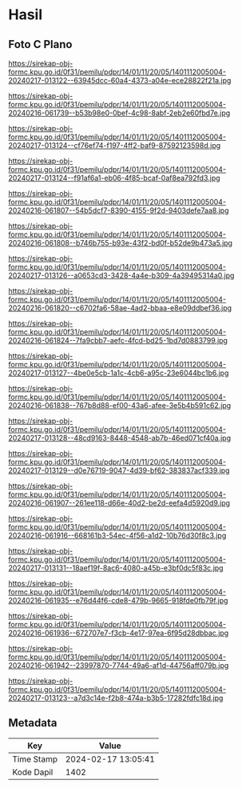 # Hasil

## Foto C Plano

https://sirekap-obj-formc.kpu.go.id/0f31/pemilu/pdpr/14/01/11/20/05/1401112005004-20240217-013122--63945dcc-60a4-4373-a04e-ece28822f21a.jpg

https://sirekap-obj-formc.kpu.go.id/0f31/pemilu/pdpr/14/01/11/20/05/1401112005004-20240216-061739--b53b98e0-0bef-4c98-8abf-2eb2e60fbd7e.jpg

https://sirekap-obj-formc.kpu.go.id/0f31/pemilu/pdpr/14/01/11/20/05/1401112005004-20240217-013124--cf76ef74-f197-4ff2-baf9-87592123598d.jpg

https://sirekap-obj-formc.kpu.go.id/0f31/pemilu/pdpr/14/01/11/20/05/1401112005004-20240217-013124--f91af6a1-eb06-4f85-bcaf-0af8ea792fd3.jpg

https://sirekap-obj-formc.kpu.go.id/0f31/pemilu/pdpr/14/01/11/20/05/1401112005004-20240216-061807--54b5dcf7-8390-4155-9f2d-9403defe7aa8.jpg

https://sirekap-obj-formc.kpu.go.id/0f31/pemilu/pdpr/14/01/11/20/05/1401112005004-20240216-061808--b746b755-b93e-43f2-bd0f-b52de9b473a5.jpg

https://sirekap-obj-formc.kpu.go.id/0f31/pemilu/pdpr/14/01/11/20/05/1401112005004-20240217-013126--a0653cd3-3428-4a4e-b309-4a39495314a0.jpg

https://sirekap-obj-formc.kpu.go.id/0f31/pemilu/pdpr/14/01/11/20/05/1401112005004-20240216-061820--c6702fa6-58ae-4ad2-bbaa-e8e09ddbef36.jpg

https://sirekap-obj-formc.kpu.go.id/0f31/pemilu/pdpr/14/01/11/20/05/1401112005004-20240216-061824--7fa9cbb7-aefc-4fcd-bd25-1bd7d0883799.jpg

https://sirekap-obj-formc.kpu.go.id/0f31/pemilu/pdpr/14/01/11/20/05/1401112005004-20240217-013127--4be0e5cb-1a1c-4cb6-a95c-23e6044bc1b6.jpg

https://sirekap-obj-formc.kpu.go.id/0f31/pemilu/pdpr/14/01/11/20/05/1401112005004-20240216-061838--767b8d88-ef00-43a6-afee-3e5b4b591c62.jpg

https://sirekap-obj-formc.kpu.go.id/0f31/pemilu/pdpr/14/01/11/20/05/1401112005004-20240217-013128--48cd9163-8448-4548-ab7b-46ed071cf40a.jpg

https://sirekap-obj-formc.kpu.go.id/0f31/pemilu/pdpr/14/01/11/20/05/1401112005004-20240217-013129--d0e76719-9047-4d39-bf62-383837acf339.jpg

https://sirekap-obj-formc.kpu.go.id/0f31/pemilu/pdpr/14/01/11/20/05/1401112005004-20240216-061907--261ee118-d66e-40d2-be2d-eefa4d5920d9.jpg

https://sirekap-obj-formc.kpu.go.id/0f31/pemilu/pdpr/14/01/11/20/05/1401112005004-20240216-061916--668161b3-54ec-4f56-a1d2-10b76d30f8c3.jpg

https://sirekap-obj-formc.kpu.go.id/0f31/pemilu/pdpr/14/01/11/20/05/1401112005004-20240217-013131--18aef19f-8ac6-4080-a45b-e3bf0dc5f83c.jpg

https://sirekap-obj-formc.kpu.go.id/0f31/pemilu/pdpr/14/01/11/20/05/1401112005004-20240216-061935--e76d44f6-cde8-479b-9665-918fde0fb79f.jpg

https://sirekap-obj-formc.kpu.go.id/0f31/pemilu/pdpr/14/01/11/20/05/1401112005004-20240216-061936--672707e7-f3cb-4e17-97ea-6f95d28dbbac.jpg

https://sirekap-obj-formc.kpu.go.id/0f31/pemilu/pdpr/14/01/11/20/05/1401112005004-20240216-061942--23997870-7744-49a6-af1d-44756aff079b.jpg

https://sirekap-obj-formc.kpu.go.id/0f31/pemilu/pdpr/14/01/11/20/05/1401112005004-20240217-013123--a7d3c14e-f2b8-474a-b3b5-17282fdfc18d.jpg


## Metadata

| Key        | Value               |
| ---------- | ------------------- |
| Time Stamp | 2024-02-17 13:05:41 |
| Kode Dapil | 1402                |



